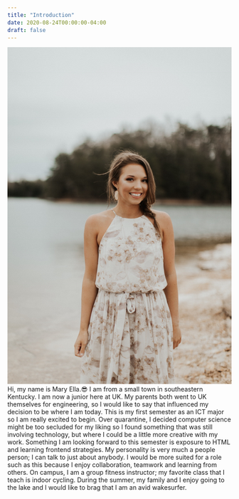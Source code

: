 ```yaml
---
title: "Introduction"
date: 2020-08-24T00:00:00-04:00
draft: false
---
```

![hi this is me](content/introPic.jpeg "Intro Pic")
Hi, my name is Mary Ella.:sunglasses: I am from a small town in southeastern Kentucky. I am now a junior here at UK. My parents both went to UK themselves for engineering, so I would 
like to say that influenced my decision to be where I am today.
This is my first semester as an ICT
major so I am really excited to begin. Over quarantine, I decided computer science might be too secluded for my liking so I found something that was still involving technology, but where I could be a little more creative with my work.
Something I am looking forward to this semester is exposure to HTML and learning frontend strategies. My personality is very much a people person; I can talk to just
about anybody. I would be more suited for a role such as this because I enjoy collaboration, teamwork and learning from others. On campus, I am a group fitness instructor; my favorite class that I teach is indoor cycling. During the summer, my family and I enjoy going to the lake and 
I would like to brag that I am an avid wakesurfer.
